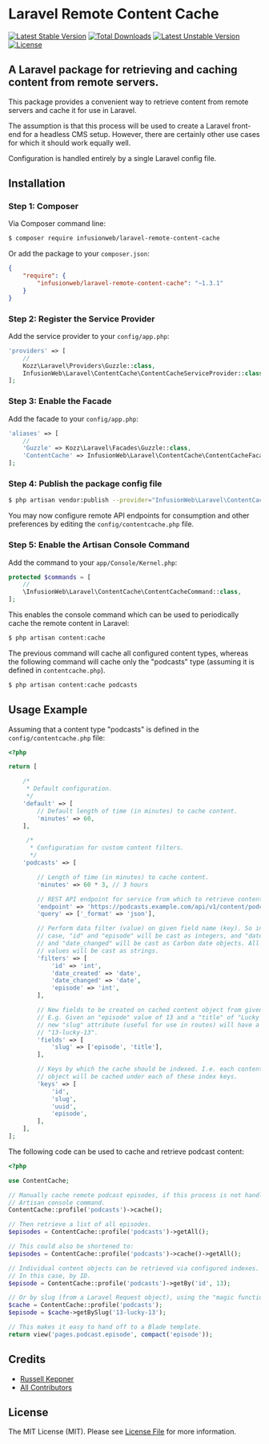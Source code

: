 # Laravel Remote Content Cache
[![Latest Stable Version](https://poser.pugx.org/infusionweb/laravel-remote-content-cache/v/stable)](https://packagist.org/packages/infusionweb/laravel-remote-content-cache) [![Total Downloads](https://poser.pugx.org/infusionweb/laravel-remote-content-cache/downloads)](https://packagist.org/packages/infusionweb/laravel-remote-content-cache) [![Latest Unstable Version](https://poser.pugx.org/infusionweb/laravel-remote-content-cache/v/unstable)](https://packagist.org/packages/infusionweb/laravel-remote-content-cache) [![License](https://poser.pugx.org/infusionweb/laravel-remote-content-cache/license)](https://packagist.org/packages/infusionweb/laravel-remote-content-cache)

## A Laravel package for retrieving and caching content from remote servers.

This package provides a convenient way to retrieve content from remote servers and cache it for use in Laravel.

The assumption is that this process will be used to create a Laravel front-end for a headless CMS setup. However, there are certainly other use cases for which it should work equally well.

Configuration is handled entirely by a single Laravel config file.

## Installation

### Step 1: Composer

Via Composer command line:

```bash
$ composer require infusionweb/laravel-remote-content-cache
```

Or add the package to your `composer.json`:

```json
{
    "require": {
        "infusionweb/laravel-remote-content-cache": "~1.3.1"
    }
}
```

### Step 2: Register the Service Provider

Add the service provider to your `config/app.php`:

```php
'providers' => [
    //
    Kozz\Laravel\Providers\Guzzle::class,
    InfusionWeb\Laravel\ContentCache\ContentCacheServiceProvider::class,
];
```

### Step 3: Enable the Facade

Add the facade to your `config/app.php`:

```php
'aliases' => [
    //
    'Guzzle' => Kozz\Laravel\Facades\Guzzle::class,
    'ContentCache' => InfusionWeb\Laravel\ContentCache\ContentCacheFacade::class,
];
```

### Step 4: Publish the package config file

```bash
$ php artisan vendor:publish --provider="InfusionWeb\Laravel\ContentCache\ContentCacheServiceProvider"
```

You may now configure remote API endpoints for consumption and other preferences by editing the `config/contentcache.php` file.

### Step 5: Enable the Artisan Console Command

Add the command to your `app/Console/Kernel.php`:

```php
protected $commands = [
    //
    \InfusionWeb\Laravel\ContentCache\ContentCacheCommand::class,
];
```

This enables the console command which can be used to periodically cache the remote content in Laravel:

```bash
$ php artisan content:cache
```

The previous command will cache all configured content types, whereas the following command will cache only the "podcasts" type (assuming it is defined in `contentcache.php`).

```bash
$ php artisan content:cache podcasts
```

## Usage Example

Assuming that a content type "podcasts" is defined in the `config/contentcache.php` file:

```php
<?php

return [

    /*
     * Default configuration.
     */
    'default' => [
        // Default length of time (in minutes) to cache content.
        'minutes' => 60,
    ],

     /*
      * Configuration for custom content filters.
      */
    'podcasts' => [

        // Length of time (in minutes) to cache content.
        'minutes' => 60 * 3, // 3 hours

        // REST API endpoint for service from which to retrieve content.
        'endpoint' => 'https://podcasts.example.com/api/v1/content/podcasts',
        'query' => ['_format' => 'json'],

        // Perform data filter (value) on given field name (key). So in this
        // case, "id" and "episode" will be cast as integers, and "date_created"
        // and "date_changed" will be cast as Carbon date objects. All other
        // values will be cast as strings.
        'filters' => [
            'id' => 'int',
            'date_created' => 'date',
            'date_changed' => 'date',
            'episode' => 'int',
        ],

        // New fields to be created on cached content object from given field names.
        // E.g. Given an "episode" value of 13 and a "title" of "Lucky 13", the
        // new "slug" attribute (useful for use in routes) will have a value of
        // "13-lucky-13".
        'fields' => [
            'slug' => ['episode', 'title'],
        ],

        // Keys by which the cache should be indexed. I.e. each content
        // object will be cached under each of these index keys.
        'keys' => [
            'id',
            'slug',
            'uuid',
            'episode',
        ],
    ],
];
```

The following code can be used to cache and retrieve podcast content:

```php
<?php

use ContentCache;

// Manually cache remote podcast episodes, if this process is not handled via the
// Artisan console command.
ContentCache::profile('podcasts')->cache();

// Then retrieve a list of all episodes.
$episodes = ContentCache::profile('podcasts')->getAll();

// This could also be shortened to:
$episodes = ContentCache::profile('podcasts')->cache()->getAll();

// Individual content objects can be retrieved via configured indexes.
// In this case, by ID.
$episode = ContentCache::profile('podcasts')->getBy('id', 13);

// Or by slug (from a Laravel Request object), using the "magic function".
$cache = ContentCache::profile('podcasts');
$episode = $cache->getBySlug('13-lucky-13');

// This makes it easy to hand off to a Blade template.
return view('pages.podcast.episode', compact('episode'));
```

## Credits

- [Russell Keppner](https://github.com/rkeppner)
- [All Contributors](https://github.com/InfusionWeb/laravel-remote-content-cache/contributors)

## License

The MIT License (MIT). Please see [License File](LICENSE.md) for more information.
